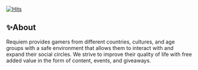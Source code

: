 [![Hits](https://hits.seeyoufarm.com/api/count/incr/badge.svg?url=https%3A%2F%2Fgithub.com%2Frequiem-community&count_bg=%23E6C200&title_bg=%23555555&icon=github.svg&icon_color=%23E7E7E7&title=Visits&edge_flat=false)](https://hits.seeyoufarm.com)

## ✨About
Requiem provides gamers from different countries, cultures, and age groups with a safe environment that allows them to interact with and expand their social circles. We strive to improve their quality of life with free added value in the form of content, events, and giveaways.

<!-- ## 🗝 Key values
**Inclusivity**  
We want our community to be a home for everyone. Everyone is welcome regardless of culture, ethnicity, nationality, health status, race, gender identity or expression, sexual orientation or religious beliefs. We accept anyone who shows respect to others in our community.

**Accessibility**  
We want everyone to be able to experience our community and everything we have to offer. No one in our community should be limited by mental or physical disabilities. We aim to provide a user-friendly platform for our members. Therefore, we will always support those that need help.

**Integrity**  
We want our members to genuinely trust in our brand. Because of that, we are honest and transparent about what we do and why we do it.

**Positivity**  
We want to create a safe and positive environment for all of our members. An environment that takes away the worry of real life situations and minimizes the toxicity one might find in the gaming scene.

**Excitement**  
We want to stand out from the crowd and get people excited about our community. We do not want to be seen as just another gaming community. Instead, we strive to be one’s favorite source of entertainment.
 -->

